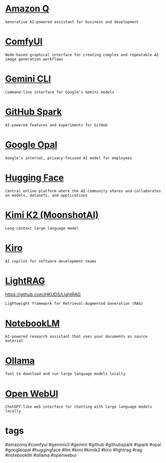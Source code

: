 # [Amazon Q](https://docs.aws.amazon.com/amazonq/latest/qdeveloper-ug/command-line.html)
```Plaintext
Generative AI–powered assistant for business and development
```
# [ComfyUI](https://www.comfy.org)
```Plaintext
Node-based graphical interface for creating complex and repeatable AI image generation workflows
```
# [Gemini CLI](https://github.com/google-gemini/gemini-cli)
```Plaintext
Command-line interface for Google's Gemini models
```
# [GitHub Spark](https://github.com/features/spark)
```Plaintext
AI-powered features and experiments for GitHub
```
# [Google Opal](https://opal.withgoogle.com/landing)
```Plaintext
Google's internal, privacy-focused AI model for employees
```
# [Hugging Face](https://huggingface.co)
```Plaintext
Central online platform where the AI community shares and collaborates on models, datasets, and applications
```
# [Kimi K2 (MoonshotAI)](https://github.com/MoonshotAI/Kimi-K2)
```Plaintext
Long-context large language model
```
# [Kiro](https://kiro.dev)
```Plaintext
AI copilot for software development teams
```
# [LightRAG](https://lightrag.github.io)
https://github.com/HKUDS/LightRAG
```Plaintext
Lightweight framework for Retrieval-Augmented Generation (RAG)
```
# [NotebookLM](https://notebooklm.google)
```Plaintext
AI-powered research assistant that uses your documents as source material
```
# [Ollama](https://ollama.com)
```Plaintext
Tool to download and run large language models locally
```
# [Open WebUI](https://docs.openwebui.com)
```Plaintext
ChatGPT-like web interface for chatting with large language models locally
```
# tags
#amazonq #comfyui #geminicli #gemini #github #githubspark #spark #opal #googleopal #huggingface #llm #kimi #kimik2 #kiro #lightrag #rag #notebooklm #ollama #openwebui

